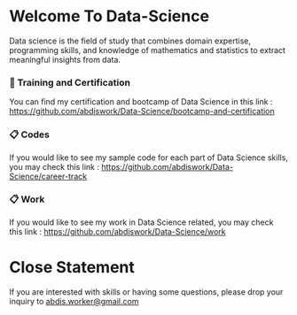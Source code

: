 # Welcome To Data-Science
Data science is the field of study that combines domain expertise, programming skills, and knowledge of mathematics and statistics to extract meaningful insights from data.

### 📖 Training and Certification
You can find my certification and bootcamp of Data Science in this link : https://github.com/abdiswork/Data-Science/bootcamp-and-certification

### 📋 Codes
If you would like to see my sample code for each part of Data Science skills, you may check this link : https://github.com/abdiswork/Data-Science/career-track

### 📋 Work
If you would like to see my work in Data Science related, you may check this link : https://github.com/abdiswork/Data-Science/work

# Close Statement
If you are interested with skills or having some questions, please drop your inquiry to abdis.worker@gmail.com
